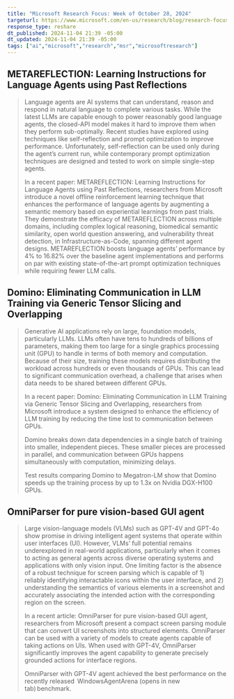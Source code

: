 ```yaml
---
title: "Microsoft Research Focus: Week of October 28, 2024"
targeturl: https://www.microsoft.com/en-us/research/blog/research-focus-week-of-october-28-2024/
response_type: reshare
dt_published: 2024-11-04 21:39 -05:00
dt_updated: 2024-11-04 21:39 -05:00
tags: ["ai","microsoft","research","msr","microsoftresearch"]
---
```


## METAREFLECTION: Learning Instructions for Language Agents using Past Reflections

> Language agents are AI systems that can understand, reason and respond in natural language to complete various tasks. While the latest LLMs are capable enough to power reasonably good language agents, the closed-API model makes it hard to improve them when they perform sub-optimally. Recent studies have explored using techniques like self-reflection and prompt optimization to improve performance. Unfortunately, self-reflection can be used only during the agent’s current run, while contemporary prompt optimization techniques are designed and tested to work on simple single-step agents.  
>  
> In a recent paper: METAREFLECTION: Learning Instructions for Language Agents using Past Reflections, researchers from Microsoft introduce a novel offline reinforcement learning technique that enhances the performance of language agents by augmenting a semantic memory based on experiential learnings from past trials. They demonstrate the efficacy of METAREFLECTION across multiple domains, including complex logical reasoning, biomedical semantic similarity, open world question answering, and vulnerability threat detection, in Infrastructure-as-Code, spanning different agent designs. METAREFLECTION boosts language agents’ performance by 4% to 16.82% over the baseline agent implementations and performs on par with existing state-of-the-art prompt optimization techniques while requiring fewer LLM calls. 


## Domino: Eliminating Communication in LLM Training via Generic Tensor Slicing and Overlapping

> Generative AI applications rely on large, foundation models, particularly LLMs. LLMs often have tens to hundreds of billions of parameters, making them too large for a single graphics processing unit (GPU) to handle in terms of both memory and computation. Because of their size, training these models requires distributing the workload across hundreds or even thousands of GPUs. This can lead to significant communication overhead, a challenge that arises when data needs to be shared between different GPUs.  
> 
> In a recent paper: Domino: Eliminating Communication in LLM Training via Generic Tensor Slicing and Overlapping, researchers from Microsoft introduce a system designed to enhance the efficiency of LLM training by reducing the time lost to communication between GPUs.  
> 
> Domino breaks down data dependencies in a single batch of training into smaller, independent pieces. These smaller pieces are processed in parallel, and communication between GPUs happens simultaneously with computation, minimizing delays.  
> 
> Test results comparing Domino to Megatron-LM show that Domino speeds up the training process by up to 1.3x on Nvidia DGX-H100 GPUs.

## OmniParser for pure vision-based GUI agent

> Large vision-language models (VLMs) such as GPT-4V and GPT-4o show promise in driving intelligent agent systems that operate within user interfaces (UI). However, VLMs’ full potential remains underexplored in real-world applications, particularly when it comes to acting as general agents across diverse operating systems and applications with only vision input. One limiting factor is the absence of a robust technique for screen parsing which is capable of 1) reliably identifying interactable icons within the user interface, and 2) understanding the semantics of various elements in a screenshot and accurately associating the intended action with the corresponding region on the screen.  
>  
> In a recent article: OmniParser for pure vision-based GUI agent, researchers from Microsoft present a compact screen parsing module that can convert UI screenshots into structured elements. OmniParser can be used with a variety of models to create agents capable of taking actions on UIs. When used with GPT-4V, OmniParser significantly improves the agent capability to generate precisely grounded actions for interface regions.  
>  
> OmniParser with GPT-4V agent achieved the best performance on the recently released  WindowsAgentArena (opens in new tab) benchmark.  

